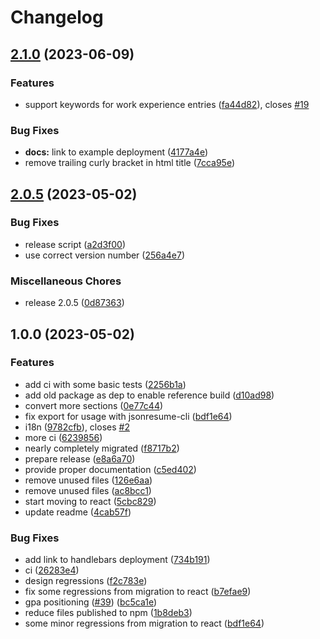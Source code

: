 # Changelog

## [2.1.0](https://github.com/levino/jsonresume-theme-stackoverflow-react/compare/v2.0.5...v2.1.0) (2023-06-09)


### Features

* support keywords for work experience entries ([fa44d82](https://github.com/levino/jsonresume-theme-stackoverflow-react/commit/fa44d82fd9f53cd29b75229aa8a6725a275d3233)), closes [#19](https://github.com/levino/jsonresume-theme-stackoverflow-react/issues/19)


### Bug Fixes

* **docs:** link to example deployment ([4177a4e](https://github.com/levino/jsonresume-theme-stackoverflow-react/commit/4177a4e0c20c0b4e701cc8fdae1089fac3c33ec1))
* remove trailing curly bracket in html title ([7cca95e](https://github.com/levino/jsonresume-theme-stackoverflow-react/commit/7cca95e8daf146bda2c3d0f948e7b50b45563a82))

## [2.0.5](https://github.com/levino/jsonresume-theme-stackoverflow-react/compare/v1.0.0...v2.0.5) (2023-05-02)


### Bug Fixes

* release script ([a2d3f00](https://github.com/levino/jsonresume-theme-stackoverflow-react/commit/a2d3f00974a67be9b2927cf0978b2566198e2c6e))
* use correct version number ([256a4e7](https://github.com/levino/jsonresume-theme-stackoverflow-react/commit/256a4e7db90d948cbfadf45f8f60ce8bb339f61d))


### Miscellaneous Chores

* release 2.0.5 ([0d87363](https://github.com/levino/jsonresume-theme-stackoverflow-react/commit/0d873636fe068d6927662961195f49e7749ca282))

## 1.0.0 (2023-05-02)


### Features

* add ci with some basic tests ([2256b1a](https://github.com/levino/jsonresume-theme-stackoverflow-react/commit/2256b1a9b464298240b26bce1807822437a5d186))
* add old package as dep to enable reference build ([d10ad98](https://github.com/levino/jsonresume-theme-stackoverflow-react/commit/d10ad9813cc97a950710fadda1c7bac9f5cc4b7a))
* convert more sections ([0e77c44](https://github.com/levino/jsonresume-theme-stackoverflow-react/commit/0e77c447d5d5235f46c62cc937f456e8a6a244b8))
* fix export for usage with jsonresume-cli ([bdf1e64](https://github.com/levino/jsonresume-theme-stackoverflow-react/commit/bdf1e64fe7e211eccd435e71c9d46fc964e465dc))
* i18n ([9782cfb](https://github.com/levino/jsonresume-theme-stackoverflow-react/commit/9782cfb1fb843007d071910b9dab65ee5f13f8ea)), closes [#2](https://github.com/levino/jsonresume-theme-stackoverflow-react/issues/2)
* more ci ([6239856](https://github.com/levino/jsonresume-theme-stackoverflow-react/commit/62398568a730fa0411f28be86cee50886b57b0aa))
* nearly completely migrated ([f8717b2](https://github.com/levino/jsonresume-theme-stackoverflow-react/commit/f8717b29bc6f387546613c39b3d1fe20ba76351c))
* prepare release ([e8a6a70](https://github.com/levino/jsonresume-theme-stackoverflow-react/commit/e8a6a70bc3dbc580774b6d2a62c03b4910147025))
* provide proper documentation ([c5ed402](https://github.com/levino/jsonresume-theme-stackoverflow-react/commit/c5ed4020ec02b80598a17f802174ba97ffa976c8))
* remove unused files ([126e6aa](https://github.com/levino/jsonresume-theme-stackoverflow-react/commit/126e6aa1f53974066d0bc847ac2428ee9fc0df29))
* remove unused files ([ac8bcc1](https://github.com/levino/jsonresume-theme-stackoverflow-react/commit/ac8bcc1c10363dc42b9db67068cac555d6af1e21))
* start moving to react ([5cbc829](https://github.com/levino/jsonresume-theme-stackoverflow-react/commit/5cbc829c64cf98def641b9045255c04720c52b28))
* update readme ([4cab57f](https://github.com/levino/jsonresume-theme-stackoverflow-react/commit/4cab57f186d6c822dcf798f516ce638149dd5d4a))


### Bug Fixes

* add link to handlebars deployment ([734b191](https://github.com/levino/jsonresume-theme-stackoverflow-react/commit/734b191f8176aac9b00a0aa71613d5d99e614eae))
* ci ([26283e4](https://github.com/levino/jsonresume-theme-stackoverflow-react/commit/26283e4fd80d59733e1e34c1749a289753702ad7))
* design regressions ([f2c783e](https://github.com/levino/jsonresume-theme-stackoverflow-react/commit/f2c783ea898a9b1d3ab16a846ea269c06d615cb8))
* fix some regressions from migration to react ([b7efae9](https://github.com/levino/jsonresume-theme-stackoverflow-react/commit/b7efae959e5e330155878e675b8c5ce44779830f))
* gpa positioning ([#39](https://github.com/levino/jsonresume-theme-stackoverflow-react/issues/39)) ([bc5ca1e](https://github.com/levino/jsonresume-theme-stackoverflow-react/commit/bc5ca1e27e690f022baf4953921c751508e2432f))
* reduce files published to npm ([1b8deb3](https://github.com/levino/jsonresume-theme-stackoverflow-react/commit/1b8deb3be7183bf3cf32c11a6ce35599b8607632))
* some minor regressions from migration to react ([bdf1e64](https://github.com/levino/jsonresume-theme-stackoverflow-react/commit/bdf1e64fe7e211eccd435e71c9d46fc964e465dc))
